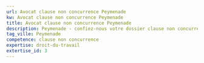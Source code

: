 ```yaml
---
url: Avocat clause non concurrence Peymenade
kw: Avocat clause non concurrence Peymenade
title: Avocat clause non concurrence Peymenade
description: Peymenade - confiez-nous votre dossier clause non concurrence
tag_ville: Peymenade
competence: clause non concurrence
expertise: droit-du-travail
extertise_id: 3
---
```

